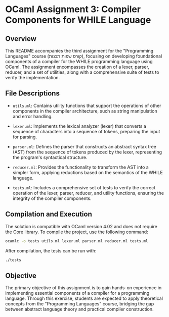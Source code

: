 # OCaml Assignment 3: Compiler Components for WHILE Language

## Overview

This README accompanies the third assignment for the "Programming Languages" course (קורס שפות תכנות), focusing on developing foundational components of a compiler for the WHILE programming language using OCaml. The assignment encompasses the creation of a lexer, parser, reducer, and a set of utilities, along with a comprehensive suite of tests to verify the implementation.

## File Descriptions

- `utils.ml`: Contains utility functions that support the operations of other components in the compiler architecture, such as string manipulation and error handling.

- `lexer.ml`: Implements the lexical analyzer (lexer) that converts a sequence of characters into a sequence of tokens, preparing the input for parsing.

- `parser.ml`: Defines the parser that constructs an abstract syntax tree (AST) from the sequence of tokens produced by the lexer, representing the program's syntactical structure.

- `reducer.ml`: Provides the functionality to transform the AST into a simpler form, applying reductions based on the semantics of the WHILE language.

- `tests.ml`: Includes a comprehensive set of tests to verify the correct operation of the lexer, parser, reducer, and utility functions, ensuring the integrity of the compiler components.

## Compilation and Execution

The solution is compatible with OCaml version 4.02 and does not require the Core library. To compile the project, use the following command:

```sh
ocamlc -o tests utils.ml lexer.ml parser.ml reducer.ml tests.ml
```

After compilation, the tests can be run with:

```sh
./tests
```

## Objective

The primary objective of this assignment is to gain hands-on experience in implementing essential components of a compiler for a programming language. Through this exercise, students are expected to apply theoretical concepts from the "Programming Languages" course, bridging the gap between abstract language theory and practical compiler construction.
